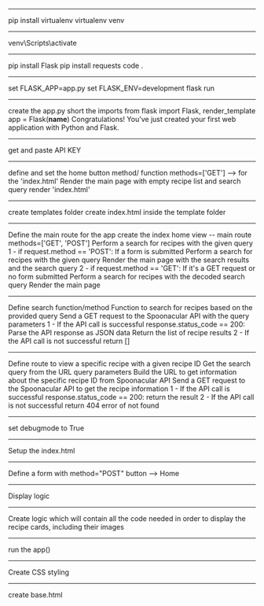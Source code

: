 ********************
pip install virtualenv
virtualenv venv
********************
venv\Scripts\activate
********************
pip install Flask
pip install requests
code .
********************
set FLASK_APP=app.py
set FLASK_ENV=development
flask run
********************
create the app.py
short the imports
from flask import Flask, render_template
app = Flask(__name__)
Congratulations! You’ve just created your first web application with Python and Flask.
********************
get and paste API KEY
********************
define and set the home button method/ function
methods=['GET'] --> for the 'index.html'
Render the main page with empty recipe list and search query
render 'index.html'
********************
create templates folder
create index.html inside the template folder
********************
Define the main route for the app
create the index home view -- main route
methods=['GET', 'POST']
Perform a search for recipes with the given query
1 - if request.method == 'POST':
    If a form is submitted
    Perform a search for recipes with the given query
    Render the main page with the search results and the search query
2 - if request.method == 'GET':
    If it's a GET request or no form submitted
    Perform a search for recipes with the decoded search query
    Render the main page
********************
Define search function/method
Function to search for recipes based on the provided query
Send a GET request to the Spoonacular API with the query parameters
1 - If the API call is successful
    response.status_code == 200:
    Parse the API response as JSON data
    Return the list of recipe results
2 - If the API call is not successful
    return []
********************
Define route to view a specific recipe with a given recipe ID
Get the search query from the URL query parameters
Build the URL to get information about the specific recipe ID from Spoonacular API
Send a GET request to the Spoonacular API to get the recipe information
1 - If the API call is successful
    response.status_code == 200:
    return the result
2 - If the API call is not successful
    return 404 error of not found
********************
set debugmode to True
********************
Setup the index.html
********************
Define a form with method="POST"
button --> Home
********************
Display logic
********************
Create logic which will contain all the code needed in order to display the recipe cards, including their images
********************
run the app()
********************
Create CSS styling
********************
create base.html

